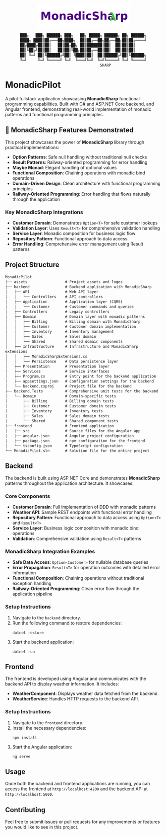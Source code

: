 


<div align="center">
  <img src="./assets/monadicsharp_logo.png" alt="MonadicSharp Logo" width="300"/>
</div>

<div align="center">

```
███╗   ███╗ ██████╗ ███╗   ██╗ █████╗ ██████╗ ██╗ ██████╗
████╗ ████║██╔═══██╗████╗  ██║██╔══██╗██╔══██╗██║██╔════╝
██╔████╔██║██║   ██║██╔██╗ ██║███████║██║  ██║██║██║     
██║╚██╔╝██║██║   ██║██║╚██╗██║██╔══██║██║  ██║██║██║     
██║ ╚═╝ ██║╚██████╔╝██║ ╚████║██║  ██║██████╔╝██║╚██████╗
╚═╝     ╚═╝ ╚═════╝ ╚═╝  ╚═══╝╚═╝  ╚═╝╚═════╝ ╚═╝ ╚═════╝
                    SHARP
```

</div>



# MonadicPilot

A pilot fullstack application showcasing **MonadicSharp** functional programming capabilities. Built with C# and ASP.NET Core backend, and Angular frontend, demonstrating real-world implementation of monadic patterns and functional programming principles.

## 🚀 MonadicSharp Features Demonstrated

This project showcases the power of **MonadicSharp** library through practical implementations:

- **Option<T> Patterns**: Safe null handling without traditional null checks
- **Result<T> Patterns**: Railway-oriented programming for error handling
- **Maybe Monad**: Elegant handling of optional values
- **Functional Composition**: Chaining operations with monadic bind operations
- **Domain-Driven Design**: Clean architecture with functional programming principles
- **Railway-Oriented Programming**: Error handling that flows naturally through the application

### Key MonadicSharp Integrations

- **Customer Domain**: Demonstrates `Option<T>` for safe customer lookups
- **Validation Layer**: Uses `Result<T>` for comprehensive validation handling  
- **Service Layer**: Monadic composition for business logic flow
- **Repository Pattern**: Functional approach to data access
- **Error Handling**: Comprehensive error management using Result patterns

## Project Structure

```
MonadicPilot
├── assets                 # Project assets and logos
├── backend                # Backend application with MonadicSharp
│   ├── API                # Web API layer
│   │   └── Controllers    # API controllers
│   ├── Application        # Application layer (CQRS)
│   │   └── Customer       # Customer commands and queries
│   ├── Controllers        # Legacy controllers
│   ├── Domain             # Domain layer with monadic patterns
│   │   ├── Billing        # Billing domain with MonadicSharp
│   │   ├── Customer       # Customer domain implementation
│   │   ├── Inventory      # Inventory management
│   │   ├── Sales          # Sales domain
│   │   └── Shared         # Shared domain components
│   ├── Infrastructure     # Infrastructure and MonadicSharp extensions
│   │   ├── MonadicSharpExtensions.cs
│   │   └── Persistence    # Data persistence layer
│   ├── Presentation       # Presentation layer
│   ├── Services           # Service interfaces
│   ├── Program.cs         # Entry point for the backend application
│   ├── appsettings.json   # Configuration settings for the backend
│   └── backend.csproj     # Project file for the backend
├── backend.Tests          # Comprehensive unit tests for the backend
│   └── Domain             # Domain-specific tests
│       ├── Billing        # Billing domain tests
│       ├── Customer       # Customer domain tests
│       ├── Inventory      # Inventory tests
│       ├── Sales          # Sales domain tests
│       └── Shared         # Shared component tests
├── frontend               # Frontend application
│   ├── src                # Source files for the Angular app
│   ├── angular.json       # Angular project configuration
│   ├── package.json       # npm configuration for the frontend
│   └── tsconfig.json      # TypeScript configuration
└── MonadicPilot.sln       # Solution file for the entire project
```

## Backend

The backend is built using ASP.NET Core and demonstrates **MonadicSharp** patterns throughout the application architecture. It showcases:

### Core Components
- **Customer Domain**: Full implementation of DDD with monadic patterns
- **Weather API**: Sample REST endpoints with functional error handling
- **Repository Pattern**: Functional approach to data access using `Option<T>` and `Result<T>`
- **Service Layer**: Business logic composition with monadic bind operations
- **Validation**: Comprehensive validation using `Result<T>` patterns

### MonadicSharp Integration Examples
- **Safe Data Access**: `Option<Customer>` for nullable database queries
- **Error Propagation**: `Result<T>` for operation outcomes with detailed error information
- **Functional Composition**: Chaining operations without traditional exception handling
- **Railway-Oriented Programming**: Clean error flow through the application pipeline

### Setup Instructions

1. Navigate to the `backend` directory.
2. Run the following command to restore dependencies:
   ```
   dotnet restore
   ```
3. Start the backend application:
   ```
   dotnet run
   ```

## Frontend

The frontend is developed using Angular and communicates with the backend API to display weather information. It includes:

- **WeatherComponent**: Displays weather data fetched from the backend.
- **WeatherService**: Handles HTTP requests to the backend API.

### Setup Instructions

1. Navigate to the `frontend` directory.
2. Install the necessary dependencies:
   ```
   npm install
   ```
3. Start the Angular application:
   ```
   ng serve
   ```

## Usage

Once both the backend and frontend applications are running, you can access the frontend at `http://localhost:4200` and the backend API at `http://localhost:5000`.

## Contributing

Feel free to submit issues or pull requests for any improvements or features you would like to see in this project.